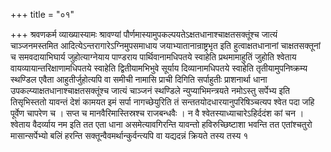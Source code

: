 +++
title = "०१"

+++
श्रवणकर्म व्याख्यास्यामः श्रावण्यां
पौर्णमास्यामुपकल्पयतेऽक्षतधानाश्चाक्षतसक्तूंश्च
जात्यं चाञ्जनमस्तमित आदित्येऽन्तरागारेऽग्निमुपसमाधाय
जयाभ्यातानान्राष्ट्रभृत इति
हुत्वाक्षतधानानां चाक्षतसक्तूनां च समवदायाभिघार्य
जुहोत्याग्नेयाय पाण्डराय पार्थिवानामधिपतये
स्वाहेति प्रथमामाहुतिं जुहोति श्वेताय
वायव्यायान्तरिक्षाणामधिपतये
स्वाहेति द्वितीयामभिभुवे सूर्याय दिव्यानामधिपतये स्वाहेति
तृतीयामुपनिष्क्रम्य स्थण्डिल एवैता आहुतीर्जुहोत्यपि वा समीची नामासि
प्राची दिगिति सर्पाहुतीः प्राशनार्था धाना
उपकल्प्याक्षतधानाश्चाक्षतसक्तूंश्च
जात्यं चाञ्जनं स्थण्डिले न्युप्याभिमन्त्रयते नमोऽस्तु सर्पेभ्य इति
तिसृभिस्ततो यावन्तं देशं कामयत इमं सर्पा नागच्छेयुरिति तं
सन्ततयोदधारयानुपरिषिञ्चत्यप श्वेत पदा जहि पूर्वेण चापरेण च । सप्त च
मानवैरिमास्तिस्रश्च राजबन्धवैः । न वै श्वेतस्याध्याचारेऽहिर्ददंश कां चन
। श्वेताय वैदर्व्याय नम इति तत एता धाना असमेत्यावगिरन्ति यावन्तो
हविरुच्छिष्टाशा भवन्ति तत एतांश्चतुरो मासान्सर्पेभ्यो बलिं
हरन्ति सक्तून्वैवमर्थान्कुर्वन्त्यपि वा यद्यदन्नं क्रियते तस्य तस्य
१   
